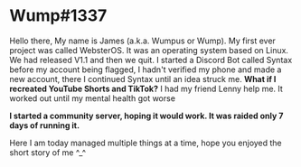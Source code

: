 # Wump#1337
Hello there, My name is James (a.k.a. Wumpus or Wump). My first ever project was called WebsterOS. It was an operating system based on Linux. We had released V1.1 and then we quit. I started a Discord Bot called Syntax before my account being flagged, I hadn't verified my phone and made a new account, there I continued Syntax until an idea struck me. **What if I recreated YouTube Shorts and TikTok?** I had my friend Lenny help me. It worked out until my mental health got worse

**I started a community server, hoping it would work. It was raided only 7 days of running it.**

Here I am today managed multiple things at a time, hope you enjoyed the short story of me ^_^
